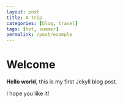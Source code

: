 ```yaml
---
layout: post
title: A Trip
categories: [blog, travel]
tags: [hot, summer]
permalink: /post/example
---
```


# Welcome

**Hello world**, this is my first Jekyll blog post.

I hope you like it!